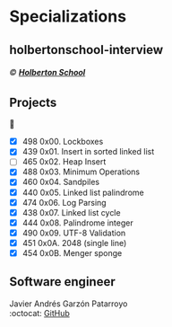 # Specializations
## holbertonschool-interview
###### :copyright: **[Holberton School](https://www.holbertonschool.com/)**

## Projects
:open_file_folder:
* [x] 498 0x00. Lockboxes
* [x] 439 0x01. Insert in sorted linked list
* [ ] 465 0x02. Heap Insert
* [x] 488 0x03. Minimum Operations
* [x] 460 0x04. Sandpiles
* [x] 440 0x05. Linked list palindrome
* [x] 474 0x06. Log Parsing
* [x] 438 0x07. Linked list cycle
* [x] 444 0x08. Palindrome integer
* [x] 490 0x09. UTF-8 Validation
* [x] 451 0x0A. 2048 (single line)
* [x] 454 0x0B. Menger sponge

## Software engineer
Javier Andrés Garzón Patarroyo  
:octocat: [GitHub](https://github.com/javierandresgp/)


